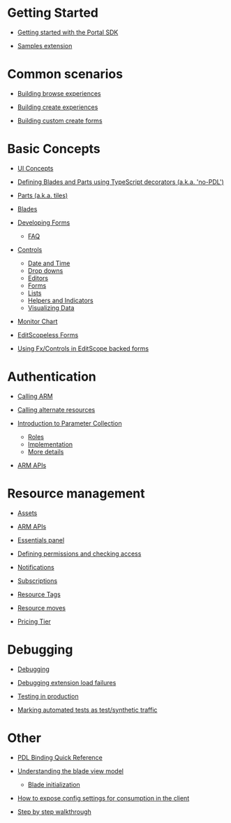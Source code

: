 
<a name="getting-started"></a>
# Getting Started

* [Getting started with the Portal SDK](portalfx-creating-extensions.md#getting-started-with-the-portal-sdk)

* [Samples extension](portalfx-sample-extensions.md#samples-extension)


<a name="common-scenarios"></a>
# Common scenarios
* [Building browse experiences](portalfx-browse.md#building-browse-experiences)

* [Building create experiences](portalfx-create.md#building-create-experiences)
* [Building custom create forms](portalfx-create.md#building-custom-create-forms)


<a name="basic-concepts"></a>
# Basic Concepts
* [UI Concepts](portalfx-ui-concepts.md#ui-concepts)

* [Defining Blades and Parts using TypeScript decorators (a.k.a. 'no-PDL')](portalfx-no-pdl-programming.md#defining-blades-and-parts-using-typescript-decorators-a-k-a-no-pdl)

* [Parts (a.k.a. tiles)](portalfx-parts.md#parts-a-k-a-tiles)

* [Blades](portalfx-blades.md#blades)

* [Developing Forms](portalfx-forms.md#developing-forms)
    * [FAQ](portalfx-forms.md#faq)

* [Controls](portalfx-controls.md#controls)
    * [Date and Time](portalfx-controls.md#date-and-time)
    * [Drop downs](portalfx-controls.md#drop-downs)
    * [Editors](portalfx-controls.md#editors)
    * [Forms](portalfx-controls.md#forms)
    * [Lists](portalfx-controls.md#lists)
    * [Helpers and Indicators](portalfx-controls.md#helpers-and-indicators)
    * [Visualizing Data](portalfx-controls.md#visualizing-data)

* [Monitor Chart](portalfx-controls-monitor-chart.md#monitor-chart)

* [EditScopeless Forms](portalfx-editscopeless-forms.md#editscopeless-forms)

* [Using Fx/Controls in EditScope backed forms](portalfx-fxcontrols-editscope-forms.md#using-fx-controls-in-editscope-backed-forms)


<a name="authentication"></a>
# Authentication
* [Calling ARM](portalfx-authentication.md#calling-arm)
* [Calling alternate resources](portalfx-authentication.md#calling-alternate-resources)


* [Introduction to Parameter Collection](portalfx-parameter-collection-overview.md#introduction-to-parameter-collection)
    * [Roles](portalfx-parameter-collection-overview.md#roles)
    * [Implementation](portalfx-parameter-collection-overview.md#implementation)
    * [More details](portalfx-parameter-collection-overview.md#more-details)

* [ARM APIs](portalfx-provisioning-arm.md#arm-apis)


<a name="resource-management"></a>
# Resource management
* [Assets](portalfx-assets.md#assets)

* [ARM APIs](portalfx-provisioning-arm.md#arm-apis)

* [Essentials panel](portalfx-essentials.md#essentials-panel)


* [Defining permissions and checking access](portalfx-permissions.md#defining-permissions-and-checking-access)

* [Notifications](portalfx-notifications.md#notifications)

* [Subscriptions](portalfx-subscriptions.md#subscriptions)

* [Resource Tags](portalfx-tags.md#resource-tags)

* [Resource moves](portalfx-resourcemove.md#resource-moves)

* [Pricing Tier](portalfx-extension-pricing-tier.md#pricing-tier)


<a name="debugging"></a>
# Debugging
* [Debugging](portalfx-debugging.md#debugging)

* [Debugging extension load failures](portalfx-debugging-extension-load-failures.md#debugging-extension-load-failures)

* [Testing in production](portalfx-testinprod.md#testing-in-production)
* [Marking automated tests as test/synthetic traffic](portalfx-testinprod.md#marking-automated-tests-as-test-synthetic-traffic)


<a name="other"></a>
# Other
* [PDL Binding Quick Reference](portalfx-binding-reference.md#pdl-binding-quick-reference)

* [Understanding the blade view model](portalfx-blade-viewmodel.md#understanding-the-blade-view-model)
    * [Blade initialization](portalfx-blade-viewmodel.md#blade-initialization)

* [How to expose config settings for consumption in the client](portalfx-load-configuration.md#how-to-expose-config-settings-for-consumption-in-the-client)
* [Step by step walkthrough](portalfx-load-configuration.md#step-by-step-walkthrough)

